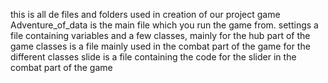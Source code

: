 this is all de files and folders used in creation of our project game
Adventure_of_data is the main file which you run the game from.
settings a file containing variables and a few classes, mainly for the hub part of the game
classes is a file mainly used in the combat part of the game for the different classes
slide is a file containing the code for the slider in the combat part of the game
